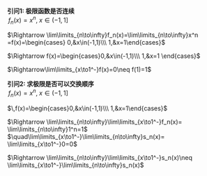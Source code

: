 **引问1: 极限函数是否连续**  
$\,f_n(x)=x^n,\;x\in(-1,1]$  
  
$\Rightarrow  
\lim\limits_{n\to\infty}f_n(x)=\lim\limits_{n\to\infty}x^n  
=f(x)=\begin{cases} 0,&x\in(-1,1)\\\ 1,&x=1\end{cases}$  
  
$\Rightarrow f(x)=\begin{cases}0,&x\in(-1,1)\\\ 1,&x=1 \end{cases}$  
  
$\Rightarrow\lim\limits_{x\to1^-}f(x)=0\neq f(1)=1$  
  
**引问2: 求极限是否可以交换顺序**  
$\,f_n(x)=x^n,\;x\in(-1,1]$  
  
$\,f(x)=\begin{cases}0,&x\in(-1,1)\\\ 1,&x=1\end{cases}$  
  
$\Rightarrow  
\lim\limits_{n\to\infty}\lim\limits_{x\to1^-}f_n(x)=  
\lim\limits_{n\to\infty}1^n=1$  
$\quad\lim\limits_{x\to1^-}\lim\limits_{n\to\infty}s_n(x)=  
\lim\limits_{x\to1^-}0=0$  
  
$\Rightarrow  
\lim\limits_{n\to\infty}\lim\limits_{x\to1^-}s_n(x)\neq  
\lim\limits_{x\to1^-}\lim\limits_{n\to\infty}s_n(x)$  
